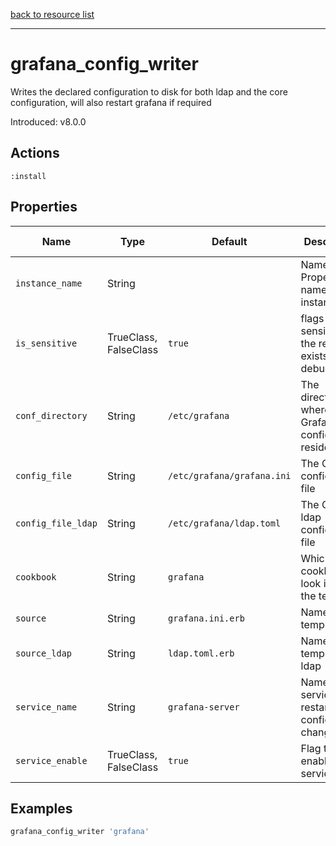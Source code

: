 [back to resource list](https://github.com/sous-chefs/grafana#resources)

---

# grafana_config_writer

Writes the declared configuration to disk for both ldap and the core configuration, will also restart grafana if required

Introduced: v8.0.0

## Actions

`:install`

## Properties

| Name                  | Type        |  Default                    | Description                                               | Allowed Values
| --------------------- | ----------- | --------------------------- | --------------------------------------------------------- | --------------- |
| `instance_name`       | String      |                             | Name Property, name of the instance                       |
| `is_sensitive`        | TrueClass, FalseClass| `true`             | flags sensitive on the resource, exists for debug         | `true`, `false`
| `conf_directory`      | String      | `/etc/grafana`              | The directory where the Grafana configuration resides     | Valid directory
| `config_file`         | String      | `/etc/grafana/grafana.ini`  | The Grafana configuration file                            | Valid file path
| `config_file_ldap`    | String      | `/etc/grafana/ldap.toml`    | The Grafana ldap configuration file                       | Valid file path
| `cookbook`            | String      | `grafana`                   | Which cookbook to look in for the template                |
| `source`              | String      | `grafana.ini.erb`           | Name of the template                                      |
| `source_ldap`         | String      | `ldap.toml.erb`             | Name of the template for ldap                             |
| `service_name`        | String      | `grafana-server`            | Name of the service to restart when config changes        |
| `service_enable`      | TrueClass, FalseClass| `true`             | Flag to enable service                                    | `true`, `false`

## Examples

```ruby
grafana_config_writer 'grafana'
```
